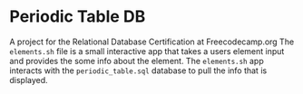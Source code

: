 # Periodic Table DB
A project for the Relational Database Certification at Freecodecamp.org
The `elements.sh` file is a small interactive app that takes a users element input and provides the some info about the element. The `elements.sh` app interacts with the `periodic_table.sql` database to pull the info that is displayed. 
